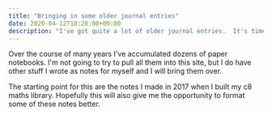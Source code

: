 ```yaml
---
title: "Bringing in some older journal entries"
date: 2020-04-12T18:20:00+00:00
description: "I've got quite a lot of older journal entries.  It's time to move some of these into this site."
---
```

Over the course of many years I've accumulated dozens of paper notebooks.  I'm not going to try to pull all
them into this site, but I do have other stuff I wrote as notes for myself and I will bring them over.

The starting point for this are the notes I made in 2017 when I built my c8 maths library.  Hopefully this will
also give me the opportunity to format some of these notes better.

